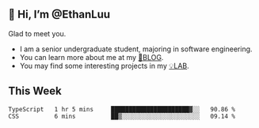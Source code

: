 ## 👋 Hi, I’m @EthanLuu

Glad to meet you.

- I am a senior undergraduate student, majoring in software engineering.
- You can learn more about me at my [📝BLOG](https://blog.ethanloo.cn).
- You may find some interesting projects in my [💡LAB](https://lab.ethanloo.cn).

## This Week
<!--START_SECTION:waka-->

```text
TypeScript   1 hr 5 mins     ██████████████████████▓░░   90.86 %
CSS          6 mins          ██▒░░░░░░░░░░░░░░░░░░░░░░   09.14 %
```

<!--END_SECTION:waka-->
